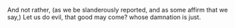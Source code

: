 And not rather, (as we be slanderously reported, and as some affirm that we say,) Let us do evil, that good may come? whose damnation is just.
